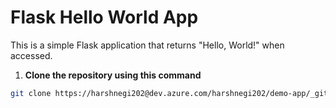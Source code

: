 # Flask Hello World App

This is a simple Flask application that returns "Hello, World!" when accessed.

1. **Clone the repository using this command**

```bash
git clone https://harshnegi202@dev.azure.com/harshnegi202/demo-app/_git/demo-app
```